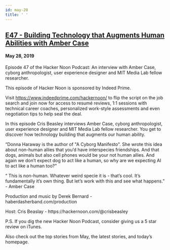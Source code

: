 ```yaml
---
id: may-28
title: ' '
---
```


<h2><a href="https://podcast.hackernoon.com/e/e47-amber-case/">E47 - Building Technology that Augments Human Abilities with Amber Case</a></h2>
<h4>May 28, 2019</h4>

<p>
Episode 47 of the Hacker Noon Podcast: An interview with Amber Case, cyborg anthropologist, user experience designer and MIT Media Lab fellow researcher.
</p>
This episode of Hacker Noon is sponsored by Indeed Prime.
<p>
Visit <a href="https://www.indeedprime.com/hackernoon/">https://www.indeedprime.com/hackernoon/</a>  to flip the script on the job search and join now for access to resumé reviews, 1:1 sessions with technical career coaches, personalized work-style assessments and even negotiation tips to help seal the deal.
</p>
In this episode Cris Beasley interviews Amber Case, cyborg anthropologist, user experience designer and MIT Media Lab fellow researcher. You get to discover how technology building that augments our human ability.
<p>
“Donna Haraway is the author of "A Cyborg Manifesto". She wrote this idea about non-human allies that you’d have interspecies friendships. And that dogs, animals but also cell phones would be your not human allies. And again we don’t expect dog to act like a human, so why are we expecting AI to act like a human too?”
</p>
“ This is non-human. Whatever weird specie it is - that’s cool. It’s fundamentally it’s own thing. But let’s work with this and see what happens.” - Amber Case
<p>
Production and music by Derek Bernard - haberdasherband.com/production
</p>
Host: Cris Beaslay - https://hackernoon.com/@crisbeasley
<p>
P.S. If you dig the new Hacker Noon Podcast, consider giving us a 5 star review on iTunes.
</p>
<p>
Also check out the top stories from May, the latest stories, and today’s homepage.
</p>